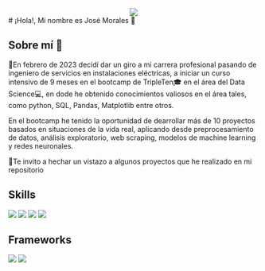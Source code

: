 <div id="header" align="center">
  <img decoding="async" src= width="800"/>
</div>
# ¡Hola!, Mi nombre es José Morales 👋

<!--
**jFcomb/jFcomb** is a ✨ _special_ ✨ repository because its `README.md` (this file) appears on your GitHub profile.

Here are some ideas to get you started:

- 🔭 I’m currently working on ...
- 🌱 I’m currently learning ...
- 👯 I’m looking to collaborate on ...
- 🤔 I’m looking for help with ...
- 💬 Ask me about ...
- 📫 How to reach me: ...
- 😄 Pronouns: ...
- ⚡ Fun fact: ...
-->
## Sobre mí 👤
💪En febrero de 2023 decidí dar un giro a mi carrera profesional pasando de ingeniero de servicios en instalaciones eléctricas, a iniciar un curso intensivo de 9 meses en el bootcamp de TripleTen🎓 en el área del Data Science💻, en dode he obtenido conocimientos valiosos en el área tales, como python, SQL, Pandas, Matplotlib entre otros.

En el bootcamp he tenido la oportunidad de dearrollar más de 10 proyectos basados en situaciones de la vida real, aplicando desde preprocesamiento de datos, análisis exploratorio, web scraping, modelos de machine learning y redes neuronales. 

:eyes:Te invito a hechar un vistazo a algunos proyectos que he realizado en mi repositorio



## Skills
<img src="https://img.shields.io/badge/Python-FFD43B?style=for-the-badge&logo=python&logoColor=blue" /> <img src="https://img.shields.io/badge/Numpy-777BB4?style=for-the-badge&logo=numpy&logoColor=white" /> <img src= "https://img.shields.io/badge/Pandas-2C2D72?style=for-the-badge&logo=pandas&logoColor=white"/> <img src ="https://img.shields.io/badge/scikit_learn-F7931E?style=for-the-badge&logo=scikit-learn&logoColor=white" />

## Frameworks
<img src = "https://img.shields.io/badge/Jupyter-F37626.svg?&style=for-the-badge&logo=Jupyter&logoColor=white">
<img src = "https://img.shields.io/badge/Colab-F9AB00?style=for-the-badge&logo=googlecolab&color=525252">
